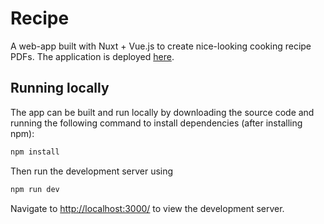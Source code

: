 
# Recipe

A web-app built with Nuxt + Vue.js to create nice-looking cooking recipe PDFs. The application is deployed [here](https://dirck.dev/recipe-creator).

## Running locally

The app can be built and run locally by downloading the source code and running the following command to install dependencies (after installing npm):
```bash
npm install
```
Then run the development server using
```bash
npm run dev
```
Navigate to [http://localhost:3000/](http://localhost:3000/) to view the development server.